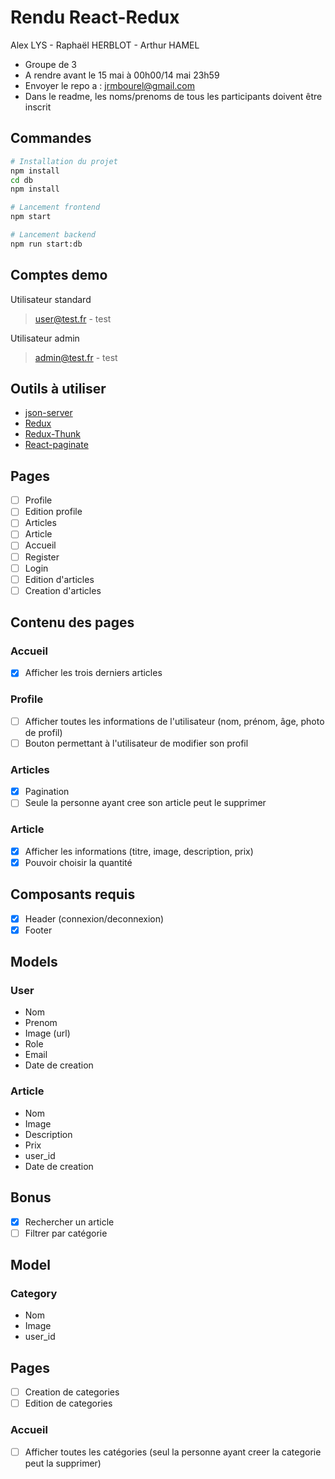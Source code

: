 # Rendu React-Redux

Alex LYS - Raphaël HERBLOT - Arthur HAMEL

- Groupe de 3
- A rendre avant le 15 mai à 00h00/14 mai 23h59
- Envoyer le repo a : jrmbourel@gmail.com
- Dans le readme, les noms/prenoms de tous les participants doivent être inscrit

## Commandes

```bash
# Installation du projet
npm install
cd db
npm install

# Lancement frontend
npm start

# Lancement backend
npm run start:db
```

## Comptes demo

Utilisateur standard

> user@test.fr - test

Utilisateur admin

> admin@test.fr - test

## Outils à utiliser

- [json-server](https://github.com/typicode/json-server)
- [Redux](https://redux.js.org/)
- [Redux-Thunk](https://github.com/reduxjs/redux-thunk)
- [React-paginate](https://github.com/AdeleD/react-paginate)

## Pages

- [ ] Profile
- [ ] Edition profile
- [ ] Articles
- [ ] Article
- [ ] Accueil
- [ ] Register
- [ ] Login
- [ ] Edition d'articles
- [ ] Creation d'articles

## Contenu des pages

### Accueil

- [x] Afficher les trois derniers articles

### Profile

- [ ] Afficher toutes les informations de l'utilisateur (nom, prénom, âge, photo de profil)
- [ ] Bouton permettant à l'utilisateur de modifier son profil

### Articles

- [x] Pagination
- [ ] Seule la personne ayant cree son article peut le supprimer

### Article

- [x] Afficher les informations (titre, image, description, prix)
- [x] Pouvoir choisir la quantité

## Composants requis

- [x] Header (connexion/deconnexion)
- [x] Footer

## Models

### User

- Nom
- Prenom
- Image (url)
- Role
- Email
- Date de creation

### Article

- Nom
- Image
- Description
- Prix
- user_id
- Date de creation

## Bonus

- [x] Rechercher un article
- [ ] Filtrer par catégorie

## Model

### Category

- Nom
- Image
- user_id

## Pages

- [ ] Creation de categories
- [ ] Edition de categories

### Accueil

- [ ] Afficher toutes les catégories (seul la personne ayant creer la categorie peut la supprimer)

